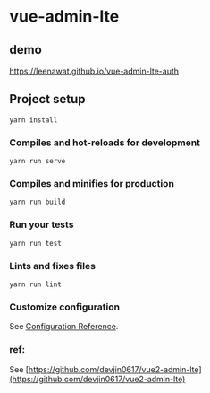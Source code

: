 # vue-admin-lte

## demo 
https://leenawat.github.io/vue-admin-lte-auth


## Project setup
```
yarn install
```

### Compiles and hot-reloads for development
```
yarn run serve
```

### Compiles and minifies for production
```
yarn run build
```

### Run your tests
```
yarn run test
```

### Lints and fixes files
```
yarn run lint
```

### Customize configuration
See [Configuration Reference](https://cli.vuejs.org/config/).

### ref:
See [https://github.com/devjin0617/vue2-admin-lte](https://github.com/devjin0617/vue2-admin-lte)


